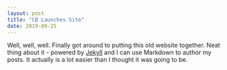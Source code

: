 ```yaml
---
layout: post
title: "CB Launches Site"
date: 2019-09-25
---
```


Well, well, well. Finally got around to putting this old website together. Neat thing about it - powered by [Jekyll](http://jekyllrb.com) and I can use Markdown to author my posts. It actually is a lot easier than I thought it was going to be.
